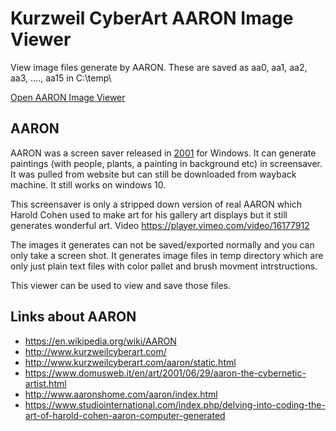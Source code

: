 # Kurzweil CyberArt AARON Image Viewer

View image files generate by AARON. These are saved as aa0, aa1, aa2, aa3, ...., aa15 in C:\temp\

[Open AARON Image Viewer](http://xosh.org/Kurzweil-CyberArt-AARON-Image-Viewer/)

## AARON

AARON was a screen saver released in [2001](https://web.archive.org/web/20010516025702/http://www.kurzweilcyberart.com/) for Windows. It can generate paintings (with people, plants, a painting in background etc) in screensaver. It was pulled from website but can still be downloaded from wayback machine. It still works on windows 10.

This screensaver is only a stripped down version of real AARON which Harold Cohen used to make art for his gallery art displays but it still generates wonderful art. Video https://player.vimeo.com/video/16177912

The images it generates can not be saved/exported normally and you can only take a screen shot. It generates image files in temp directory which are only just plain text files with color pallet and brush movment intrstructions.

This viewer can be used to view and save those files.

## Links about AARON

- https://en.wikipedia.org/wiki/AARON
- http://www.kurzweilcyberart.com/
- http://www.kurzweilcyberart.com/aaron/static.html
- https://www.domusweb.it/en/art/2001/06/29/aaron-the-cybernetic-artist.html
- http://www.aaronshome.com/aaron/index.html
- https://www.studiointernational.com/index.php/delving-into-coding-the-art-of-harold-cohen-aaron-computer-generated
